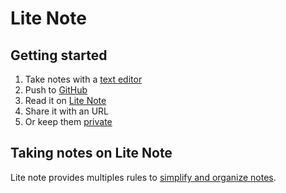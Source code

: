 # Lite Note

## Getting started

1. Take notes with a [text editor](./getting-started/text-editor.md)
1. Push to [GitHub](./repo/git.md)
1. Read it on [Lite Note](https://lite-note.space)
1. Share it with an URL
1. Or keep them [private](./repo/login.md)

## Taking notes on Lite Note

Lite note provides multiples rules to [simplify and organize notes](./notes/README.md).